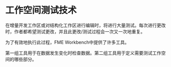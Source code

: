 # 工作空间测试技术 #

在增量开发工作区或对结构化工作区进行编辑时，将进行大量测试。每次进行更改时，作者都希望测试更改，并且此更改/测试过程会一次又一次地重复。

为了有效地执行此过程，FME Workbench中提供了许多工具。

第一组工具用于在数据发生变化时检查数据。第二组工具用于定义需要测试工作空间的哪些部分。
